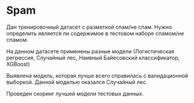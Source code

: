 # Spam
Дан тренировочный датасет с разметкой спам/не спам. Нужно определить является ли содержимое в тестовом наборе спамом/не спамом.

На данном датасете применены разные модели (Логистическая регрессия, Случайный лес, Наивный Байесовский классификатор, XGBoost)

Выявлена модель, которая лучше всего справилась с валидационной выборкой. Данной моделью оказался Случайный лес.

Проведен скоринг лучшей модели тестовых данных.
